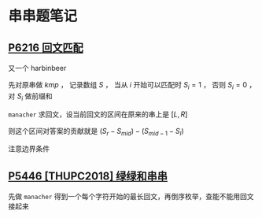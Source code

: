 # 串串题笔记

## [P6216 回文匹配](https://www.luogu.com.cn/problem/P6216)

又一个 harbinbeer

先对原串做 $kmp$ ， 记录数组 $S$ ， 当从 $i$ 开始可以匹配时 $S_i=1$ ， 否则 $S_i=0$ ， 对 $S_i$ 做前缀和

``manacher`` 求回文，设当前回文的区间在原来的串上是 $[L,R]$

则这个区间对答案的贡献就是 $(S_r-S_{mid})-(S_{mid-1}-S_l)$

注意边界条件

## [P5446 [THUPC2018] 绿绿和串串](https://www.luogu.com.cn/problem/P5446)

先做 ``manacher`` 得到一个每个字符开始的最长回文，再倒序枚举，查能不能用回文接起来